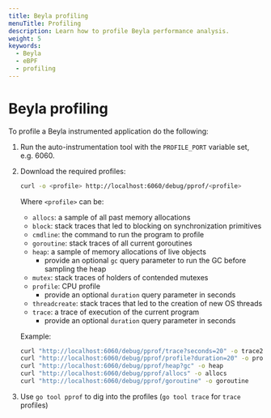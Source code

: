 ```yaml
---
title: Beyla profiling
menuTitle: Profiling
description: Learn how to profile Beyla performance analysis.
weight: 5
keywords:
  - Beyla
  - eBPF
  - profiling
---
```


# Beyla profiling

To profile a Beyla instrumented application do the following:

1. Run the auto-instrumentation tool with the `PROFILE_PORT` variable set, e.g. 6060.
2. Download the required profiles:

   ```sh
   curl -o <profile> http://localhost:6060/debug/pprof/<profile>
   ```

   Where `<profile>` can be:

   - `allocs`: a sample of all past memory allocations
   - `block`: stack traces that led to blocking on synchronization primitives
   - `cmdline`: the command to run the program to profile
   - `goroutine`: stack traces of all current goroutines
   - `heap`: a sample of memory allocations of live objects
     - provide an optional `gc` query parameter to run the GC before sampling the heap
   - `mutex`: stack traces of holders of contended mutexes
   - `profile`: CPU profile
     - provide an optional `duration` query parameter in seconds
   - `threadcreate`: stack traces that led to the creation of new OS threads
   - `trace`: a trace of execution of the current program
     - provide an optional `duration` query parameter in seconds

   Example:

   ```sh
   curl "http://localhost:6060/debug/pprof/trace?seconds=20" -o trace20s
   curl "http://localhost:6060/debug/pprof/profile?duration=20" -o profile20s
   curl "http://localhost:6060/debug/pprof/heap?gc" -o heap
   curl "http://localhost:6060/debug/pprof/allocs" -o allocs
   curl "http://localhost:6060/debug/pprof/goroutine" -o goroutine
   ```

3. Use `go tool pprof` to dig into the profiles (`go tool trace` for `trace` profiles)
